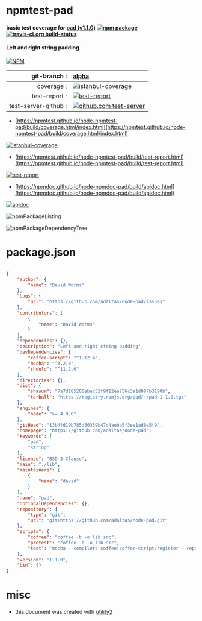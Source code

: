 # npmtest-pad

#### basic test coverage for  [pad (v1.1.0)](https://github.com/adaltas/node-pad)  [![npm package](https://img.shields.io/npm/v/npmtest-pad.svg?style=flat-square)](https://www.npmjs.org/package/npmtest-pad) [![travis-ci.org build-status](https://api.travis-ci.org/npmtest/node-npmtest-pad.svg)](https://travis-ci.org/npmtest/node-npmtest-pad)

#### Left and right string padding

[![NPM](https://nodei.co/npm/pad.png?downloads=true&downloadRank=true&stars=true)](https://www.npmjs.com/package/pad)

| git-branch : | [alpha](https://github.com/npmtest/node-npmtest-pad/tree/alpha)|
|--:|:--|
| coverage : | [![istanbul-coverage](https://npmtest.github.io/node-npmtest-pad/build/coverage.badge.svg)](https://npmtest.github.io/node-npmtest-pad/build/coverage.html/index.html)|
| test-report : | [![test-report](https://npmtest.github.io/node-npmtest-pad/build/test-report.badge.svg)](https://npmtest.github.io/node-npmtest-pad/build/test-report.html)|
| test-server-github : | [![github.com test-server](https://npmtest.github.io/node-npmtest-pad/GitHub-Mark-32px.png)](https://npmtest.github.io/node-npmtest-pad/build/app/index.html) | | build-artifacts : | [![build-artifacts](https://npmtest.github.io/node-npmtest-pad/glyphicons_144_folder_open.png)](https://github.com/npmtest/node-npmtest-pad/tree/gh-pages/build)|

- [https://npmtest.github.io/node-npmtest-pad/build/coverage.html/index.html](https://npmtest.github.io/node-npmtest-pad/build/coverage.html/index.html)

[![istanbul-coverage](https://npmtest.github.io/node-npmtest-pad/build/screenCapture.buildCi.browser.%252Ftmp%252Fbuild%252Fcoverage.lib.html.png)](https://npmtest.github.io/node-npmtest-pad/build/coverage.html/index.html)

- [https://npmtest.github.io/node-npmtest-pad/build/test-report.html](https://npmtest.github.io/node-npmtest-pad/build/test-report.html)

[![test-report](https://npmtest.github.io/node-npmtest-pad/build/screenCapture.buildCi.browser.%252Ftmp%252Fbuild%252Ftest-report.html.png)](https://npmtest.github.io/node-npmtest-pad/build/test-report.html)

- [https://npmdoc.github.io/node-npmdoc-pad/build/apidoc.html](https://npmdoc.github.io/node-npmdoc-pad/build/apidoc.html)

[![apidoc](https://npmdoc.github.io/node-npmdoc-pad/build/screenCapture.buildCi.browser.%252Ftmp%252Fbuild%252Fapidoc.html.png)](https://npmdoc.github.io/node-npmdoc-pad/build/apidoc.html)

![npmPackageListing](https://npmtest.github.io/node-npmtest-pad/build/screenCapture.npmPackageListing.svg)

![npmPackageDependencyTree](https://npmtest.github.io/node-npmtest-pad/build/screenCapture.npmPackageDependencyTree.svg)



# package.json

```json

{
    "author": {
        "name": "David Worms"
    },
    "bugs": {
        "url": "https://github.com/adaltas/node-pad/issues"
    },
    "contributors": [
        {
            "name": "David Worms"
        }
    ],
    "dependencies": {},
    "description": "Left and right string padding",
    "devDependencies": {
        "coffee-script": "^1.12.4",
        "mocha": "^3.2.0",
        "should": "^11.2.0"
    },
    "directories": {},
    "dist": {
        "shasum": "7a7d185200ebac32f9f12ee756c3a1d087b3190b",
        "tarball": "https://registry.npmjs.org/pad/-/pad-1.1.0.tgz"
    },
    "engines": {
        "node": ">= 4.0.0"
    },
    "gitHead": "13b4fd19b785d50359b47d4aebb5f3ee1ad8e5f9",
    "homepage": "https://github.com/adaltas/node-pad",
    "keywords": [
        "pad",
        "string"
    ],
    "license": "BSD-3-Clause",
    "main": "./lib",
    "maintainers": [
        {
            "name": "david"
        }
    ],
    "name": "pad",
    "optionalDependencies": {},
    "repository": {
        "type": "git",
        "url": "git+https://github.com/adaltas/node-pad.git"
    },
    "scripts": {
        "coffee": "coffee -b -o lib src",
        "pretest": "coffee -b -o lib src",
        "test": "mocha --compilers coffee:coffee-script/register --reporter dot"
    },
    "version": "1.1.0",
    "bin": {}
}
```



# misc
- this document was created with [utility2](https://github.com/kaizhu256/node-utility2)
